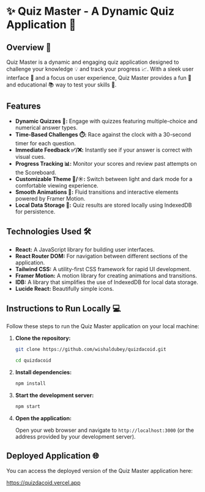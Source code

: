 # ✨ Quiz Master - A Dynamic Quiz Application 🧠

## Overview 🚀

Quiz Master is a dynamic and engaging quiz application designed to challenge your knowledge 💡 and track your progress 📈. With a sleek user interface 🎨 and a focus on user experience, Quiz Master provides a fun 🎉 and educational 📚 way to test your skills 💪.

## Features

*   **Dynamic Quizzes 📝:** Engage with quizzes featuring multiple-choice and numerical answer types.
*   **Time-Based Challenges ⏱️:** Race against the clock with a 30-second timer for each question.
*   **Immediate Feedback ✅/❌:** Instantly see if your answer is correct with visual cues.
*   **Progress Tracking 📊:** Monitor your scores and review past attempts on the Scoreboard.
*   **Customizable Theme 🌙/☀️:** Switch between light and dark mode for a comfortable viewing experience.
*   **Smooth Animations 💫:** Fluid transitions and interactive elements powered by Framer Motion.
*   **Local Data Storage 💾:** Quiz results are stored locally using IndexedDB for persistence.

## Technologies Used 🛠️

*   **React:** A JavaScript library for building user interfaces.
*   **React Router DOM:** For navigation between different sections of the application.
*   **Tailwind CSS:** A utility-first CSS framework for rapid UI development.
*   **Framer Motion:** A motion library for creating animations and transitions.
*   **IDB:** A library that simplifies the use of IndexedDB for local data storage.
*   **Lucide React:** Beautifully simple icons.

## Instructions to Run Locally 💻

Follow these steps to run the Quiz Master application on your local machine:

1.  **Clone the repository:**

    ```bash
    git clone https://github.com/wishaldubey/quizdacoid.git
    ```
    
    ```bash
    cd quizdacoid
    ```

2.  **Install dependencies:**

    ```bash
    npm install
    ```

3.  **Start the development server:**

    ```bash
    npm start
    ```

4.  **Open the application:**

    Open your web browser and navigate to `http://localhost:3000` (or the address provided by your development server).

## Deployed Application 🌐

You can access the deployed version of the Quiz Master application here:

https://quizdacoid.vercel.app

